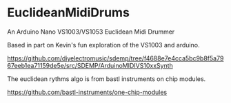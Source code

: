 # EuclideanMidiDrums
An Arduino Nano VS1003/VS1053 Euclidean Midi Drummer

Based in part on Kevin's fun exploration of the VS1003 and arduino.

https://github.com/diyelectromusic/sdemp/tree/f4688e7e4cca5bc9b8f5a7967eeb1ea71159de5e/src/SDEMP/ArduinoMIDIVS10xxSynth

The euclidean rythms algo is from bastl instruments on chip modules.

https://github.com/bastl-instruments/one-chip-modules
